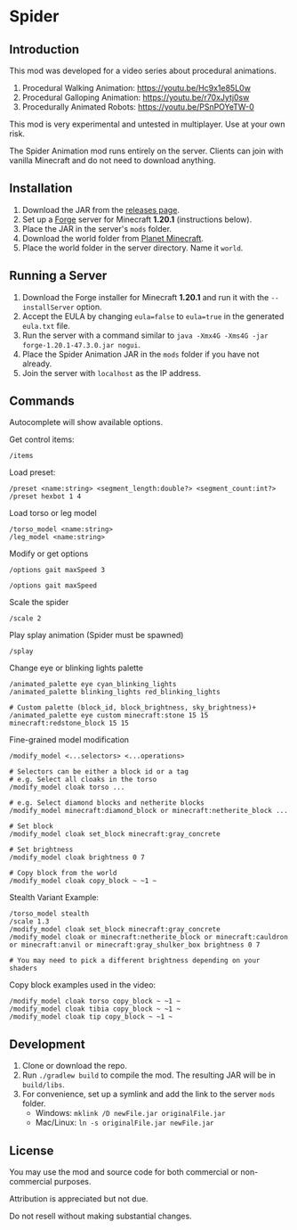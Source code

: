 # Spider
## Introduction
This mod was developed for a video series about procedural animations.
1. Procedural Walking Animation: https://youtu.be/Hc9x1e85L0w
2. Procedural Galloping Animation: https://youtu.be/r70xJytj0sw
3. Procedurally Animated Robots: https://youtu.be/PSnPOYeTW-0


This mod is very experimental and untested in multiplayer. Use at your own risk.

The Spider Animation mod runs entirely on the server. Clients can join with vanilla Minecraft and do not need to download anything.



## Installation
1. Download the JAR from the [releases page](https://github.com/TheCymaera/minecraft-spider/releases/).
2. Set up a [Forge](https://files.minecraftforge.net/) server for Minecraft **1.20.1** (instructions below).
3. Place the JAR in the server's `mods` folder.
4. Download the world folder from [Planet Minecraft](https://www.planetminecraft.com/project/spider-garden/).
5. Place the world folder in the server directory. Name it `world`.

## Running a Server
1. Download the Forge installer for Minecraft **1.20.1** and run it with the `--installServer` option.
2. Accept the EULA by changing `eula=false` to `eula=true` in the generated `eula.txt` file.
3. Run the server with a command similar to `java -Xmx4G -Xms4G -jar forge-1.20.1-47.3.0.jar nogui`.
4. Place the Spider Animation JAR in the `mods` folder if you have not already.
5. Join the server with `localhost` as the IP address.


## Commands
Autocomplete will show available options.

Get control items:
```
/items
```

Load preset:
```
/preset <name:string> <segment_length:double?> <segment_count:int?>
/preset hexbot 1 4
```

Load torso or leg model
```
/torso_model <name:string>
/leg_model <name:string>
```

Modify or get options
```
/options gait maxSpeed 3

/options gait maxSpeed
```

Scale the spider
```
/scale 2
```

Play splay animation (Spider must be spawned)
```
/splay
```

Change eye or blinking lights palette
```
/animated_palette eye cyan_blinking_lights
/animated_palette blinking_lights red_blinking_lights

# Custom palette (block_id, block_brightness, sky_brightness)+
/animated_palette eye custom minecraft:stone 15 15 minecraft:redstone_block 15 15
```

Fine-grained model modification
```
/modify_model <...selectors> <...operations>

# Selectors can be either a block id or a tag
# e.g. Select all cloaks in the torso
/modify_model cloak torso ...

# e.g. Select diamond blocks and netherite blocks
/modify_model minecraft:diamond_block or minecraft:netherite_block ...

# Set block
/modify_model cloak set_block minecraft:gray_concrete

# Set brightness
/modify_model cloak brightness 0 7

# Copy block from the world
/modify_model cloak copy_block ~ ~1 ~
```

Stealth Variant Example:
```
/torso_model stealth
/scale 1.3
/modify_model cloak set_block minecraft:gray_concrete
/modify_model cloak or minecraft:netherite_block or minecraft:cauldron or minecraft:anvil or minecraft:gray_shulker_box brightness 0 7

# You may need to pick a different brightness depending on your shaders
```

Copy block examples used in the video:
```
/modify_model cloak torso copy_block ~ ~1 ~
/modify_model cloak tibia copy_block ~ ~1 ~
/modify_model cloak tip copy_block ~ ~1 ~
```

## Development
1. Clone or download the repo.
2. Run `./gradlew build` to compile the mod. The resulting JAR will be in `build/libs`.
3. For convenience, set up a symlink and add the link to the server `mods` folder.
   - Windows: `mklink /D newFile.jar originalFile.jar`
   - Mac/Linux: `ln -s originalFile.jar newFile.jar`

## License
You may use the mod and source code for both commercial or non-commercial purposes.

Attribution is appreciated but not due.

Do not resell without making substantial changes.
